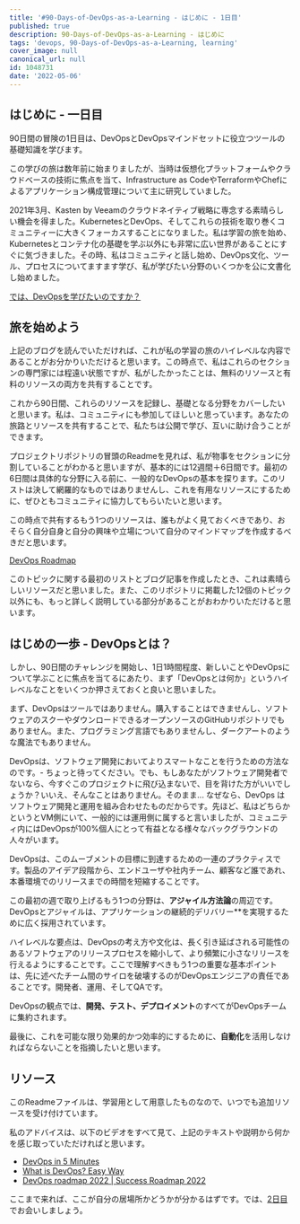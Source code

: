 ```yaml
---
title: '#90-Days-of-DevOps-as-a-Learning - はじめに - 1日目'
published: true
description: 90-Days-of-DevOps-as-a-Learning - はじめに
tags: 'devops, 90-Days-of-DevOps-as-a-Learning, learning'
cover_image: null
canonical_url: null
id: 1048731
date: '2022-05-06'
---
```

## はじめに - 一日目

90日間の冒険の1日目は、DevOpsとDevOpsマインドセットに役立つツールの基礎知識を学びます。

この学びの旅は数年前に始まりましたが、当時は仮想化プラットフォームやクラウドベースの技術に焦点を当て、Infrastructure as CodeやTerraformやChefによるアプリケーション構成管理について主に研究していました。

2021年3月、Kasten by Veeamのクラウドネイティブ戦略に専念する素晴らしい機会を得ました。KubernetesとDevOps、そしてこれらの技術を取り巻くコミュニティーに大きくフォーカスすることになりました。私は学習の旅を始め、Kubernetesとコンテナ化の基礎を学ぶ以外にも非常に広い世界があることにすぐに気づきました。その時、私はコミュニティと話し始め、DevOps文化、ツール、プロセスについてますます学び、私が学びたい分野のいくつかを公に文書化し始めました。

[では、DevOpsを学びたいのですか？](https://blog.kasten.io/devops-learning-curve)

## 旅を始めよう

上記のブログを読んでいただければ、これが私の学習の旅のハイレベルな内容であることがお分かりいただけると思います。この時点で、私はこれらのセクションの専門家には程遠い状態ですが、私がしたかったことは、無料のリソースと有料のリソースの両方を共有することです。

これから90日間、これらのリソースを記録し、基礎となる分野をカバーしたいと思います。私は、コミュニティにも参加してほしいと思っています。あなたの旅路とリソースを共有することで、私たちは公開で学び、互いに助け合うことができます。

プロジェクトリポジトリの冒頭のReadmeを見れば、私が物事をセクションに分割していることがわかると思いますが、基本的には12週間＋6日間です。最初の6日間は具体的な分野に入る前に、一般的なDevOpsの基本を探ります。このリストは決して網羅的なものではありませんし、これを有用なリソースにするために、ぜひともコミュニティに協力してもらいたいと思います。

この時点で共有するもう1つのリソースは、誰もがよく見ておくべきであり、おそらく自分自身と自分の興味や立場について自分のマインドマップを作成するべきだと思います。

[DevOps Roadmap](https://roadmap.sh/devops)

このトピックに関する最初のリストとブログ記事を作成したとき、これは素晴らしいリソースだと思いました。また、このリポジトリに掲載した12個のトピック以外にも、もっと詳しく説明している部分があることがおわかりいただけると思います。

## はじめの一歩 - DevOpsとは？

しかし、90日間のチャレンジを開始し、1日1時間程度、新しいことやDevOpsについて学ぶことに焦点を当てるにあたり、まず「DevOpsとは何か」というハイレベルなことをいくつか押さえておくと良いと思いました。

まず、DevOpsはツールではありません。購入することはできませんし、ソフトウェアのスクーやダウンロードできるオープンソースのGitHubリポジトリでもありません。また、プログラミング言語でもありませんし、ダークアートのような魔法でもありません。

DevOpsは、ソフトウェア開発においてよりスマートなことを行うための方法なのです。- ちょっと待ってください。でも、もしあなたがソフトウェア開発者でないなら、今すぐこのプロジェクトに飛び込まないで、目を背けた方がいいでしょうか？いいえ、そんなことはありません。そのまま... なぜなら、DevOps はソフトウェア開発と運用を組み合わせたものだからです。先ほど、私はどちらかというとVM側にいて、一般的には運用側に属すると言いましたが、コミュニティ内にはDevOpsが100%個人にとって有益となる様々なバックグラウンドの人々がいます。

DevOpsは、このムーブメントの目標に到達するための一連のプラクティスです。製品のアイデア段階から、エンドユーザや社内チーム、顧客など誰であれ、本番環境でのリリースまでの時間を短縮することです。

この最初の週で取り上げるもう1つの分野は、**アジャイル方法論**の周辺です。DevOpsとアジャイルは、アプリケーションの継続的デリバリー**を実現するために広く採用されています。

ハイレベルな要点は、DevOpsの考え方や文化は、長く引き延ばされる可能性のあるソフトウェアのリリースプロセスを縮小して、より頻繁に小さなリリースを行えるようにすることです。ここで理解すべきもう1つの重要な基本ポイントは、先に述べたチーム間のサイロを破壊するのがDevOpsエンジニアの責任であることです。開発者、運用、そしてQAです。

DevOpsの観点では、**開発、テスト、デプロイメント**のすべてがDevOpsチームに集約されます。

最後に、これを可能な限り効果的かつ効率的にするために、**自動化**を活用しなければならないことを指摘したいと思います。

## リソース

このReadmeファイルは、学習用として用意したものなので、いつでも追加リソースを受け付けています。

私のアドバイスは、以下のビデオをすべて見て、上記のテキストや説明から何かを感じ取っていただければと思います。

- [DevOps in 5 Minutes](https://www.youtube.com/watch?v=Xrgk023l4lI)
- [What is DevOps? Easy Way](https://www.youtube.com/watch?v=_Gpe1Zn-1fE&t=43s)
- [DevOps roadmap 2022 | Success Roadmap 2022](https://www.youtube.com/watch?v=7l_n97Mt0ko)

ここまで来れば、ここが自分の居場所かどうかが分かるはずです。では、[2日目](day02.md)でお会いしましょう。
